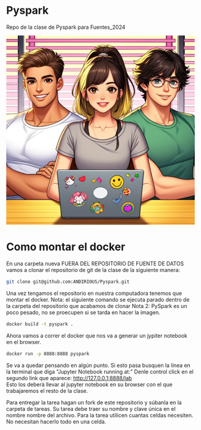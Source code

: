 # Pyspark
Repo de la clase de Pyspark para Fuentes_2024 

![Pyspark](mamados)

# Como montar el docker
En una carpeta nueva FUERA DEL REPOSITORIO DE FUENTE DE DATOS vamos a clonar el repositorio de git de la clase de la siguiente manera: 

```bash
git clone git@github.com:ANDIRIOUS/Pyspark.git
```

Una vez tengamos el repositorio en nuestra computadora tenemos que montar el docker. 
Nota: el siguiente comando se ejecuta parado dentro de la carpeta del repositorio que acabamos de clonar
Nota 2: PySpark es un poco pesado, no se proecupen si se tarda en hacer la imagen. 

```bash
docker build -t pyspark .
```
Ahora vamos a correr el docker que nos va a generar un jypiter notebook en el browser. 


```bash
docker run -p 8888:8888 pyspark

```
Se va a quedar pensando en algún punto. Si esto pasa busquen la línea en la terminal que diga "Jupyter Notebook running at:" 
Denle control click en el segundo link que aparece: http://127.0.0.1:8888/lab  
Esto los deberá llevar al jupyter notebook en su browser con el que trabajaremos el resto de la clase. 

Para entregar la tarea hagan un fork de este repositorio y súbanla en la carpeta de tareas. Su tarea debe traer su nombre y clave única en el nombre nombre del archivo. Para la tarea utilicen cuantas celdas necesiten. No necesitan hacerlo todo en una celda.



